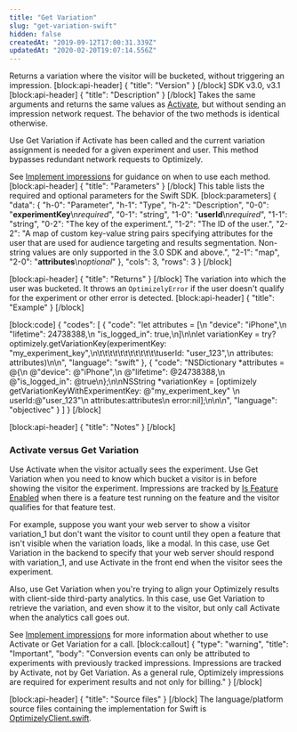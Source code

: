 ```yaml
---
title: "Get Variation"
slug: "get-variation-swift"
hidden: false
createdAt: "2019-09-12T17:00:31.339Z"
updatedAt: "2020-02-20T19:07:14.556Z"
---
```

Returns a variation where the visitor will be bucketed, without triggering an impression.
[block:api-header]
{
  "title": "Version"
}
[/block]
SDK v3.0, v3.1
[block:api-header]
{
  "title": "Description"
}
[/block]
Takes the same arguments and returns the same values as [Activate](doc:activate-swift), but without sending an impression network request. The behavior of the two methods is identical otherwise. 

Use Get Variation if Activate has been called and the current variation assignment is needed for a given experiment and user. This method bypasses redundant network requests to Optimizely.

See [Implement impressions](doc:implement-impressions) for guidance on when to use each method.
[block:api-header]
{
  "title": "Parameters"
}
[/block]
This table lists the required and optional parameters for the Swift SDK.
[block:parameters]
{
  "data": {
    "h-0": "Parameter",
    "h-1": "Type",
    "h-2": "Description",
    "0-0": "**experimentKey**\n*required*",
    "0-1": "string",
    "1-0": "**userId**\n*required*",
    "1-1": "string",
    "0-2": "The key of the experiment.",
    "1-2": "The ID of the user.",
    "2-2": "A map of custom key-value string pairs specifying attributes for the user that are used for audience targeting and results segmentation. Non-string values are only supported in the 3.0 SDK and above.",
    "2-1": "map",
    "2-0": "**attributes**\n*optional*"
  },
  "cols": 3,
  "rows": 3
}
[/block]

[block:api-header]
{
  "title": "Returns"
}
[/block]
The variation into which the user was bucketed. It throws an `OptimizelyError` if the user doesn't qualify for the experiment or other error is detected.
[block:api-header]
{
  "title": "Example"
}
[/block]

[block:code]
{
  "codes": [
    {
      "code": "let attributes = [\n  \"device\": \"iPhone\",\n  \"lifetime\": 24738388,\n  \"is_logged_in\": true,\n]\n\nlet variationKey = try? optimizely.getVariationKey(experimentKey: \"my_experiment_key\",\n\t\t\t\t\t\t\t\t\t\t\t\tuserId: \"user_123\",\n                        attributes: attributes)\n\n",
      "language": "swift"
    },
    {
      "code": "NSDictionary *attributes = @{\n  @\"device\": @\"iPhone\",\n  @\"lifetime\": @24738388,\n  @\"is_logged_in\": @true\n};\n\nNSString *variationKey = [optimizely getVariationKeyWithExperimentKey: @\"my_experiment_key\" \n                          userId:@\"user_123\"\n                          attributes:attributes\n                          error:nil];\n\n\n",
      "language": "objectivec"
    }
  ]
}
[/block]

[block:api-header]
{
  "title": "Notes"
}
[/block]
### Activate versus Get Variation

Use Activate when the visitor actually sees the experiment. Use Get Variation when you need to know which bucket a visitor is in before showing the visitor the experiment. Impressions are tracked by [Is Feature Enabled](doc:is-feature-enabled-swift) when there is a feature test running on the feature and the visitor qualifies for that feature test.

For example, suppose you want your web server to show a visitor variation_1 but don't want the visitor to count until they open a feature that isn't visible when the variation loads, like a modal. In this case, use Get Variation in the backend to specify that your web server should respond with variation_1, and use Activate in the front end when the visitor sees the experiment.

Also, use Get Variation when you're trying to align your Optimizely results with client-side third-party analytics. In this case, use Get Variation to retrieve the variation, and even show it to the visitor, but only call Activate when the analytics call goes out.

See [Implement impressions](doc:implement-impressions) for more information about whether to use Activate or Get Variation for a call.
[block:callout]
{
  "type": "warning",
  "title": "Important",
  "body": "Conversion events can only be attributed to experiments with previously tracked impressions. Impressions are tracked by Activate, not by Get Variation. As a general rule, Optimizely impressions are required for experiment results and not only for billing."
}
[/block]

[block:api-header]
{
  "title": "Source files"
}
[/block]
The language/platform source files containing the implementation for Swift is [OptimizelyClient.swift](https://github.com/optimizely/swift-sdk/blob/master/OptimizelySDK/Optimizely/OptimizelyClient.swift).